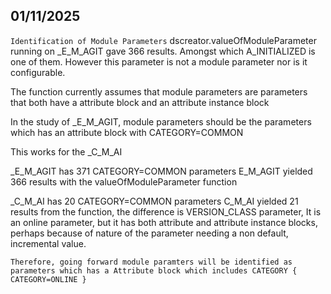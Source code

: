 ## 01/11/2025

`Identification of Module Parameters`
dscreator.valueOfModuleParameter running on \_E_M_AGIT gave 366 results. Amongst which A_INITIALIZED is one of them. However this parameter is not a module parameter nor is it configurable.

The function currently assumes that module parameters are parameters that both have a attribute block and an attribute instance block

In the study of \_E_M_AGIT, module parameters should be the parameters which has an attribute block with CATEGORY=COMMON

This works for the \_C_M_AI

\_E_M_AGIT has 371 CATEGORY=COMMON parameters
E_M_AGIT yielded 366 results with the valueOfModuleParameter function

\_C_M_AI has 20 CATEGORY=COMMON parameters
C_M_AI yielded 21 results from the function, the difference is VERSION_CLASS parameter, It is an online parameter, but it has both attribute and attribute instance blocks, perhaps because of nature of the parameter needing a non default, incremental value.

`Therefore, going forward module paramters will be identified as parameters which has a Attribute block which includes CATEGORY { CATEGORY=ONLINE }`

